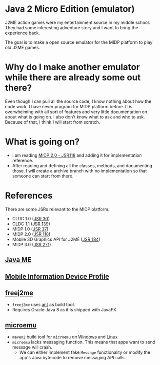 # Java 2 Micro Edition (emulator)

J2ME action games were my entertainment source in my middle school. They had some interesting adventure story and I want to bring the experience back.

The goal is to make a open source emulator for the MIDP platform to play old J2ME games.

# Why do I make another emulator while there are already some out there?

Even though I can pull all the source code, I know nothing about how the code work. I have never program for MIDP platform before. It is overwhelming with all sort of features and very little documentation on about what is going on. I also don't know what to ask and who to ask. Because of that, I think I will start from scratch.

# What is going on?

- I am reading [MIDP 2.0 - JSR118](https://docs.oracle.com/javame/config/cldc/ref-impl/midp2.0/jsr118/index.html) and adding it for implementation reference.
- After reading and defining all the classes, methods, and documenting those, I will create a archive branch with no implementation so that someone can start from there.

# References

There are some JSRs relevant to the MIDP platform.

- CLDC 1.0 ([JSR 30](https://jcp.org/en/jsr/detail?id=30))
- CLDC 1.1 ([JSR 139](https://jcp.org/en/jsr/detail?id=139))
- MIDP 1.0 ([JSR 37](https://jcp.org/en/jsr/detail?id=37))
- MIDP 2.0 ([JSR 118](https://jcp.org/en/jsr/detail?id=118))
- Mobile 3D Graphics API for J2ME ([JSR 184](https://jcp.org/en/jsr/detail?id=184))
- MIDP 3.0 ([JSR 271](https://jcp.org/en/jsr/detail?id=271))

## [Java ME](https://en.wikipedia.org/wiki/Java_Platform,_Micro_Edition)

## [Mobile Information Device Profile](https://en.wikipedia.org/wiki/Mobile_Information_Device_Profile)

## [freej2me](https://github.com/hex007/freej2me)

- `freej2me` uses [ant](https://ant.apache.org/) as build tool.
- Requires Oracle Java 8 as it is shipped with JavaFX.

## [microemu](https://code.google.com/archive/p/microemu/)

- `maven2` build tool for `microemu` on [Windows](https://archive.apache.org/dist/maven/binaries/apache-maven-2.2.1-bin.zip) and [Linux](https://archive.apache.org/dist/maven/binaries/apache-maven-2.2.0-bin.tar.gz)
- `microemu` lacks messaging function. This means that apps want to send message will crash.
    - We can either implement fake `Message` functionality or modify the app's Java bytecode to remove messaging API calls.
